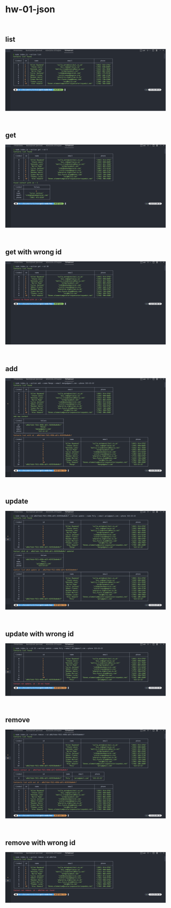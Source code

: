 # hw-01-json

<br/>

## list

![Screen - list](/images/contactsList.png)

<br/>

## get

![Screen - get](/images/get.png)

<br/>

## get with wrong id

![Screen - get whit wrong id](/images/get-with-wrong-id.png)

<br/>

## add

![Screen - add](/images/add.png)

<br/>

## update

![Screen - update](/images/update.png)

<br/>

## update with wrong id

![Screen - update with wrong id](/images/update-with-wrong-id.png)

<br/>

## remove

![Screen - remove](/images/remove.png)

<br/>

## remove with wrong id

![Screen - remove with wrong id](/images/remove-with-wrong-id.png)
